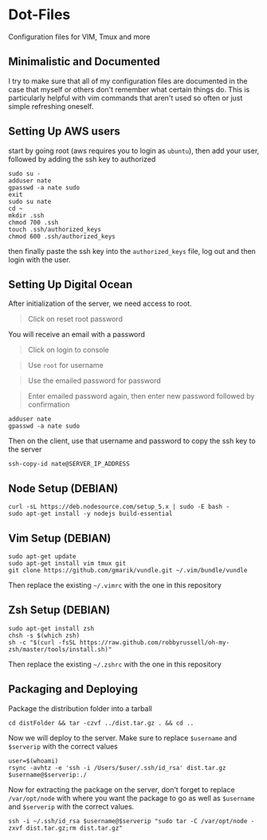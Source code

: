 # Dot-Files
Configuration files for VIM, Tmux and more

## Minimalistic and Documented
I try to make sure that all of my configuration files are documented in the case that myself or others don't remember what certain things do. This is particularly helpful with vim commands that aren't used so often or just simple refreshing oneself.

## Setting Up AWS users
start by going root (aws requires you to login as `ubuntu`), then add your user, followed by adding the ssh key to authorized
```
sudo su -
adduser nate
gpasswd -a nate sudo
exit
sudo su nate
cd ~
mkdir .ssh
chmod 700 .ssh
touch .ssh/authorized_keys
chmod 600 .ssh/authorized_keys
```
then finally paste the ssh key into the `authorized_keys` file, log out and then login with the user.

## Setting Up Digital Ocean

After initialization of the server, we need access to root.

> Click on reset root password

You will receive an email with a password

> Click on login to console

> Use `root` for username

> Use the emailed password for password

> Enter emailed password again, then enter new password followed by confirmation

```
adduser nate
gpasswd -a nate sudo
```

Then on the client, use that username and password to copy the ssh key to the server
```
ssh-copy-id nate@SERVER_IP_ADDRESS
```

## Node Setup (DEBIAN)
```
curl -sL https://deb.nodesource.com/setup_5.x | sudo -E bash -
sudo apt-get install -y nodejs build-essential
```
## Vim Setup (DEBIAN)
```
sudo apt-get update
sudo apt-get install vim tmux git
git clone https://github.com/gmarik/vundle.git ~/.vim/bundle/vundle
```
Then replace the existing `~/.vimrc` with the one in this repository
## Zsh Setup (DEBIAN)
```
sudo apt-get install zsh
chsh -s $(which zsh)
sh -c "$(curl -fsSL https://raw.github.com/robbyrussell/oh-my-zsh/master/tools/install.sh)"
```
Then replace the existing `~/.zshrc` with the one in this repository

## Packaging and Deploying
Package the distribution folder into a tarball
```
cd distFolder && tar -czvf ../dist.tar.gz . && cd ..
```
Now we will deploy to the server. Make sure to replace `$username` and `$serverip` with the correct values
```
user=$(whoami)
rsync -avhtz -e 'ssh -i /Users/$user/.ssh/id_rsa' dist.tar.gz $username@$serverip:./
```
Now for extracting the package on the server, don't forget to replace `/var/opt/node` with where you want the package to go as well as `$username` and `$serverip` with the correct values.
```
ssh -i ~/.ssh/id_rsa $username@$serverip "sudo tar -C /var/opt/node -zxvf dist.tar.gz;rm dist.tar.gz"
```
